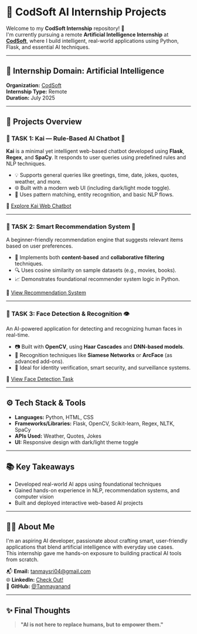 # 🤖 CodSoft AI Internship Projects

Welcome to my **CodSoft Internship** repository! 🚀  
I'm currently pursuing a remote **Artificial Intelligence Internship** at **[CodSoft](https://www.codsoft.in/)**, where I build intelligent, real-world applications using Python, Flask, and essential AI techniques.

---

## 🧠 Internship Domain: Artificial Intelligence  
**Organization:** [CodSoft](https://www.codsoft.in/)  
**Internship Type:** Remote  
**Duration:** July 2025

---

## 📂 Projects Overview

### 🔹 TASK 1: Kai — Rule-Based AI Chatbot 💬

**Kai** is a minimal yet intelligent web-based chatbot developed using **Flask**, **Regex**, and **SpaCy**. It responds to user queries using predefined rules and NLP techniques.

- 💡 Supports general queries like greetings, time, date, jokes, quotes, weather, and more.
- 🌐 Built with a modern web UI (including dark/light mode toggle).
- 🧠 Uses pattern matching, entity recognition, and basic NLP flows.

🔗 [Explore Kai Web Chatbot](./Kai)

---

### 🔹 TASK 2: Smart Recommendation System 🎯

A beginner-friendly recommendation engine that suggests relevant items based on user preferences.

- 🔄 Implements both **content-based** and **collaborative filtering** techniques.
- 🔍 Uses cosine similarity on sample datasets (e.g., movies, books).
- 📈 Demonstrates foundational recommender system logic in Python.

🔗 [View Recommendation System](./Task-2-Recommendation-System)

---

### 🔹 TASK 3: Face Detection & Recognition 👁️

An AI-powered application for detecting and recognizing human faces in real-time.

- 📷 Built with **OpenCV**, using **Haar Cascades** and **DNN-based models**.
- 🧬 Recognition techniques like **Siamese Networks** or **ArcFace** (as advanced add-ons).
- 🔐 Ideal for identity verification, smart security, and surveillance systems.

🔗 [View Face Detection Task](./Task-3-Face-Detection-Recognition)

---

## ⚙️ Tech Stack & Tools

- **Languages:** Python, HTML, CSS  
- **Frameworks/Libraries:** Flask, OpenCV, Scikit-learn, Regex, NLTK, SpaCy  
- **APIs Used:** Weather, Quotes, Jokes  
- **UI:** Responsive design with dark/light theme toggle

---

## 📚 Key Takeaways

- Developed real-world AI apps using foundational techniques
- Gained hands-on experience in NLP, recommendation systems, and computer vision
- Built and deployed interactive web-based AI projects

---

## 🙋‍♂️ About Me

I'm an aspiring AI developer, passionate about crafting smart, user-friendly applications that blend artificial intelligence with everyday use cases.  
This internship gave me hands-on exposure to building practical AI tools from scratch.

📬 **Email:** tanmaysri04@gmail.com   
🌐 **LinkedIn:** [Check Out!](https://www.linkedin.com/in/your-linkedin-profile/)  
🐙 **GitHub:** [@Tanmayanand](https://github.com/Tanmayanand2004)

---

## ✨ Final Thoughts

> **"AI is not here to replace humans, but to empower them."**

